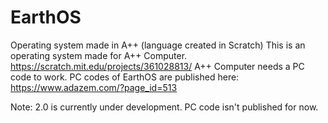 # EarthOS
Operating system made in A++ (language created in Scratch)
This is an operating system made for A++ Computer. https://scratch.mit.edu/projects/361028813/
A++ Computer needs a PC code to work. PC codes of EarthOS are published here: https://www.adazem.com/?page_id=513

Note: 2.0 is currently under development. PC code isn't published for now.
